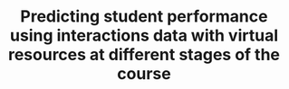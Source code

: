 ---
id: 2
type: Conference Paper
title: Predicting student performance using interactions data with virtual resources at different stages of the course
published: 13th International Conference on Methodologies and Intelligent Systems for Technology Enhanced Learning
doi: 10.1007/978-3-031-41226-4_23
year: 2023
authors: Alex Martínez-Martínez, Raul Montoliu, and Inmaculada Remolar
---